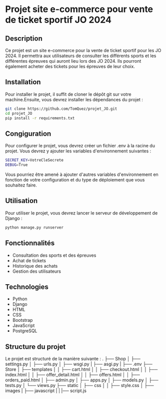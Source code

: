 # Projet site e-commerce pour vente de ticket sportif JO 2024

## Description

Ce projet est un site e-commerce pour la vente de ticket sportif pour les JO 2024. Il permettra aux utilisateurs de consulter les différents sports et les différentes épreuves qui auront lieu lors des JO 2024. Ils pourront également acheter des tickets pour les épreuves de leur choix.

## Installation

Pour installer le projet, il suffit de cloner le dépôt git sur votre machine.Ensuite, vous devrez installer les dépendances du projet :

```bash
git clone https://github.com/TomQuez/projet_JO.git
cd projet_JO
pip install -r requirements.txt
```

## Congiguration

Pour configurer le projet, vous devrez créer un fichier .env à la racine du projet. Vous devrez y ajouter les variables d'environnement suivantes :

```bash
SECRET_KEY=VotreCleSecrete
DEBUG=True
```

Vous pourriez être amené à ajouter d'autres variables d'environnement en fonction de votre configuration et du type de déploiement que vous souhaitez faire.

## Utilisation

Pour utiliser le projet, vous devrez lancer le serveur de développement de Django :

```bash
python manage.py runserver
```

## Fonctionnalités

- Consultation des sports et des épreuves
- Achat de tickets
- Historique des achats
- Gestion des utilisateurs

## Technologies

- Python
- Django
- HTML
- CSS
- Bootstrap
- JavaScript
- PostgreSQL

## Structure du projet

Le projet est structuré de la manière suivante :
.
├── Shop
│ ├── settings.py
│ ├── urls.py
│ ├── wsgi.py
| ├── asgi.py
| ├── .env
├── Store
│ ├── templates
│ │ ├── cart.html
│ │ ├── checkout.html
│ │ ├── index.html
│ │ ├── offer_detail.html
│ │ ├── offers.html
│ │ ├── orders_paid.html
│ ├── admin.py
│ ├── apps.py
│ ├── models.py
│ ├── tests.py
│ └── views.py
├── static
│ ├── css
│ │ ├── style.css
│ ├── images
| ├── javascript
| | |── script.js
